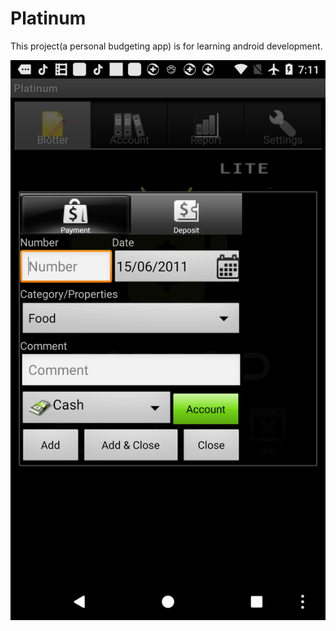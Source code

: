 # Platinum
This project(a personal budgeting app) is for learning android development.

![screenshots](https://github.com/sunjinbo/Platinum/blob/master/doc/platinum.png)


